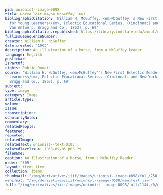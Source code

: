 ```yaml
---
pid: unionist--image-0098
title: Horse lost maybe McGuffey 1863
bibliographicCitation: 'William H. McGuffey, <em>McGuffey''s New First Eclectic Reader,
  for Young Learners</em>, Eclectic Educational Series. (Cincinnati and New York:
  Van Antwerp, Bragg and Co,, 1863), p. 69'
bibliographicCitation.republished: https://library.indstate.edu/about/units/rbsc/floyd/mcguffey.html
fullIssueSequenceNumber: 
creator: William H. McGuffey
date.created: '1863'
description: An illustration of a horse, from a McGuffey Reader
language: English
publisher: 
IsPartOf: 
rights: Public Domain
source: 'William H. McGuffey, <em>McGuffey''s New First Eclectic Reader, for Young
  Learners</em>, Eclectic Educational Series. (Cincinnati and New York: Van Antwerp,
  Bragg and Co,, 1863), p. 69'
subject: 
type: image
category: Image
article.type: 
volume: 
issue: 
transcription: 
scholarlyNotes: 
commentary: 
relatedPeople: 
featured: 
repeated: 
relatedImage: 
relatedText: unionist--text-0103
relatedTextIssue: 1833-09-05 p03.29
filename: 
caption: An illustration of a horse, from a McDuffey Reader.
order: '509'
layout: items_item
collection: items
thumbnail: "/img/derivatives/iiif/images/unionist--image-0098/full/250,/0/default.jpg"
manifest: "/img/derivatives/iiif/unionist--image-0098/manifest.json"
full: "/img/derivatives/iiif/images/unionist--image-0098/full/1140,/0/default.jpg"
---
```

